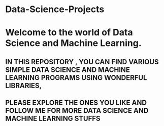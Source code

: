 # Data-Science-Projects

# Welcome to the world of Data Science and Machine Learning.

## IN THIS REPOSITORY , YOU CAN FIND VARIOUS SIMPLE DATA SCIENCE AND MACHINE LEARNING PROGRAMS USING WONDERFUL LIBRARIES,
## PLEASE EXPLORE THE ONES YOU LIKE AND FOLLOW ME FOR MORE DATA SCIENCE AND MACHINE LEARNING STUFFS 

